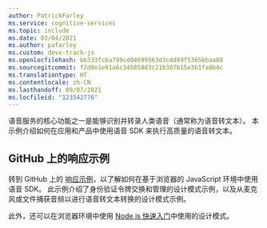 ```yaml
---
author: PatrickFarley
ms.service: cognitive-services
ms.topic: include
ms.date: 03/04/2021
ms.author: pafarley
ms.custom: devx-track-js
ms.openlocfilehash: bb333fc6a799cd04699563d3c4d89f5365bbaa88
ms.sourcegitcommit: f2d0e1e91a6c345858d3c21b387b15e3b1fa8b4c
ms.translationtype: HT
ms.contentlocale: zh-CN
ms.lasthandoff: 09/07/2021
ms.locfileid: "123542776"
---
```

语音服务的核心功能之一是能够识别并转录人类语音（通常称为语音转文本）。 本示例介绍如何在应用和产品中使用语音 SDK 来执行高质量的语音转文本。

## <a name="react-sample-on-github"></a>GitHub 上的响应示例

转到 GitHub 上的 [响应示例](https://github.com/Azure-Samples/AzureSpeechReactSample)，以了解如何在基于浏览器的 JavaScript 环境中使用语音 SDK。 此示例介绍了身份验证令牌交换和管理的设计模式示例，以及从麦克风或文件捕获音频以进行语音转文本转换的设计模式示例。

此外，还可以在浏览器环境中使用 [Node.js 快速入门](../../../get-started-speech-to-text.md?pivots=programming-language-nodejs&tabs=script%2cbrowser%2cwindowsinstall)中使用的设计模式。